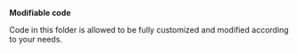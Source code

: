**Modifiable code**

Code in this folder is allowed to be fully customized and modified according to your needs.
